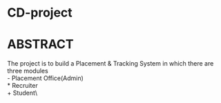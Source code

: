 # CD-project

# ABSTRACT
  The project is to build a Placement & Tracking System in which there are three modules\
      - Placement Office(Admin)\
      * Recruiter\
      + Student\
  
